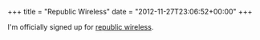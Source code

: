 +++
title = "Republic Wireless"
date = "2012-11-27T23:06:52+00:00"
+++

I'm officially signed up for <a href="http://www.republicwireless.com/">republic wireless</a>.
			